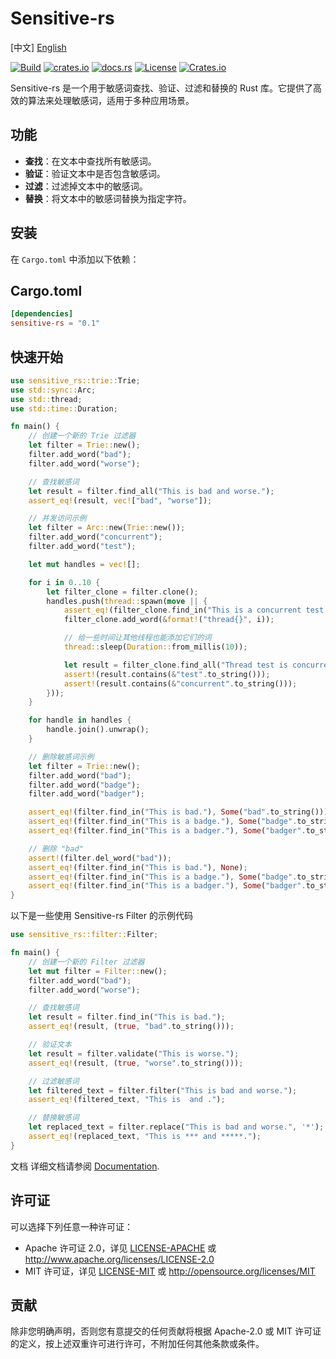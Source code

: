 # Sensitive-rs

[中文] [English](README.md)

[![Build](https://github.com/houseme/sensitive-rs/workflows/Build/badge.svg)](https://github.com/houseme/sensitive-rs/actions?query=workflow%3ABuild)
[![crates.io](https://img.shields.io/crates/v/sensitive-rs.svg)](https://crates.io/crates/sensitive-rs)
[![docs.rs](https://docs.rs/sensitive-rs/badge.svg)](https://docs.rs/sensitive-rs/)
[![License](https://img.shields.io/crates/l/sensitive-rs)](./LICENSE-APACHE)
[![Crates.io](https://img.shields.io/crates/d/sensitive-rs)](https://crates.io/crates/sensitive-rs)

Sensitive-rs 是一个用于敏感词查找、验证、过滤和替换的 Rust 库。它提供了高效的算法来处理敏感词，适用于多种应用场景。

## 功能

- **查找**：在文本中查找所有敏感词。
- **验证**：验证文本中是否包含敏感词。
- **过滤**：过滤掉文本中的敏感词。
- **替换**：将文本中的敏感词替换为指定字符。

## 安装

在 `Cargo.toml` 中添加以下依赖：

Cargo.toml
----------

```toml
[dependencies]
sensitive-rs = "0.1"
```

## 快速开始

```rust
use sensitive_rs::trie::Trie;
use std::sync::Arc;
use std::thread;
use std::time::Duration;

fn main() {
    // 创建一个新的 Trie 过滤器
    let filter = Trie::new();
    filter.add_word("bad");
    filter.add_word("worse");

    // 查找敏感词
    let result = filter.find_all("This is bad and worse.");
    assert_eq!(result, vec!["bad", "worse"]);

    // 并发访问示例
    let filter = Arc::new(Trie::new());
    filter.add_word("concurrent");
    filter.add_word("test");

    let mut handles = vec![];

    for i in 0..10 {
        let filter_clone = filter.clone();
        handles.push(thread::spawn(move || {
            assert_eq!(filter_clone.find_in("This is a concurrent test."), Some("concurrent".to_string()));
            filter_clone.add_word(&format!("thread{}", i));

            // 给一些时间让其他线程也能添加它们的词
            thread::sleep(Duration::from_millis(10));

            let result = filter_clone.find_all("Thread test is concurrent.");
            assert!(result.contains(&"test".to_string()));
            assert!(result.contains(&"concurrent".to_string()));
        }));
    }

    for handle in handles {
        handle.join().unwrap();
    }

    // 删除敏感词示例
    let filter = Trie::new();
    filter.add_word("bad");
    filter.add_word("badge");
    filter.add_word("badger");

    assert_eq!(filter.find_in("This is bad."), Some("bad".to_string()));
    assert_eq!(filter.find_in("This is a badge."), Some("badge".to_string()));
    assert_eq!(filter.find_in("This is a badger."), Some("badger".to_string()));

    // 删除 "bad"
    assert!(filter.del_word("bad"));
    assert_eq!(filter.find_in("This is bad."), None);
    assert_eq!(filter.find_in("This is a badge."), Some("badge".to_string()));
    assert_eq!(filter.find_in("This is a badger."), Some("badger".to_string()));
}
```

以下是一些使用 Sensitive-rs Filter 的示例代码

```rust
use sensitive_rs::filter::Filter;

fn main() {
    // 创建一个新的 Filter 过滤器
    let mut filter = Filter::new();
    filter.add_word("bad");
    filter.add_word("worse");

    // 查找敏感词
    let result = filter.find_in("This is bad.");
    assert_eq!(result, (true, "bad".to_string()));

    // 验证文本
    let result = filter.validate("This is worse.");
    assert_eq!(result, (true, "worse".to_string()));

    // 过滤敏感词
    let filtered_text = filter.filter("This is bad and worse.");
    assert_eq!(filtered_text, "This is  and .");

    // 替换敏感词
    let replaced_text = filter.replace("This is bad and worse.", '*');
    assert_eq!(replaced_text, "This is *** and *****.");
}
```

文档
详细文档请参阅 [Documentation](https://docs.rs/sensitive-rs).

## 许可证

可以选择下列任意一种许可证：

* Apache 许可证 2.0，详见 [LICENSE-APACHE](LICENSE-APACHE) 或 http://www.apache.org/licenses/LICENSE-2.0
* MIT 许可证，详见 [LICENSE-MIT](LICENSE-MIT) 或 http://opensource.org/licenses/MIT

## 贡献

除非您明确声明，否则您有意提交的任何贡献将根据 Apache-2.0 或 MIT 许可证的定义，按上述双重许可进行许可，不附加任何其他条款或条件。
